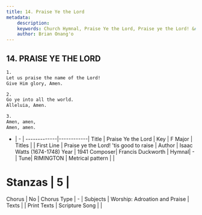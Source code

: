 ```yaml
---
title: 14. Praise Ye the Lord
metadata:
    description: 
    keywords: Church Hymnal, Praise Ye the Lord, Praise ye the Lord! &#039;tis good to raise, 
    author: Brian Onang'o
---
```



## 14. PRAISE YE THE LORD

```txt
1.
Let us praise the name of the Lord!
Give Him glory, Amen.

2.
Go ye into all the world.
Alleluia, Amen.

3.
Amen, amen,
Amen, amen.
```

- |   -  |
-------------|------------|
Title | Praise Ye the Lord |
Key | F Major |
Titles |  |
First Line | Praise ye the Lord! &#039;tis good to raise |
Author | Isaac Watts (1674-1748)
Year | 1941
Composer| Francis Duckworth |
Hymnal|  - |
Tune| RIMINGTON |
Metrical pattern | |
# Stanzas | 5 |
Chorus | No |
Chorus Type | - |
Subjects | Worship: Adroation and Praise |
Texts |  |
Print Texts | 
Scripture Song |  |
  
